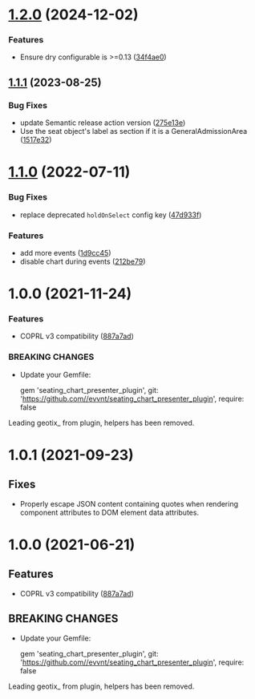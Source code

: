 # [1.2.0](https://github.com/evvnt/seating_chart_presenter_plugin/compare/v1.1.1...v1.2.0) (2024-12-02)


### Features

* Ensure dry configurable is >=0.13 ([34f4ae0](https://github.com/evvnt/seating_chart_presenter_plugin/commit/34f4ae04fb11de4e91ab089afdf0e98cda9a5be3))

## [1.1.1](https://github.com/evvnt/seating_chart_presenter_plugin/compare/v1.1.0...v1.1.1) (2023-08-25)


### Bug Fixes

* update Semantic release action version ([275e13e](https://github.com/evvnt/seating_chart_presenter_plugin/commit/275e13ed1762227307a2d1c5472d9743a5938fc2))
* Use the seat object's label as section if it is a GeneralAdmissionArea ([1517e32](https://github.com/evvnt/seating_chart_presenter_plugin/commit/1517e325206b1f04e6d911e8c8caa2a00b2aa780))

# [1.1.0](https://github.com/evvnt/seating_chart_presenter_plugin/compare/v1.0.0...v1.1.0) (2022-07-11)


### Bug Fixes

* replace deprecated `holdOnSelect` config key ([47d933f](https://github.com/evvnt/seating_chart_presenter_plugin/commit/47d933fb00767230f234f59dca25d16105824703))


### Features

* add more events ([1d9cc45](https://github.com/evvnt/seating_chart_presenter_plugin/commit/1d9cc458c2d1739438efe304c80f46783cf09f54))
* disable chart during events ([212be79](https://github.com/evvnt/seating_chart_presenter_plugin/commit/212be7979c144322818d716348f2d9773cf2cf40))

# 1.0.0 (2021-11-24)


### Features

* COPRL v3 compatibility ([887a7ad](https://github.com/mynorth/seating_chart_presenter_plugin/commit/887a7adb4966aac4ecfce113353cd1690d4b9afb))


### BREAKING CHANGES

* Update your Gemfile:

    gem 'seating_chart_presenter_plugin', git: 'https://github.com//evvnt/seating_chart_presenter_plugin', require: false

Leading geotix_ from plugin, helpers has been removed.

# 1.0.1 (2021-09-23)

## Fixes

* Properly escape JSON content containing quotes when rendering component attributes to DOM element data attributes.

# 1.0.0 (2021-06-21)


## Features

* COPRL v3 compatibility ([887a7ad](https://github.com/evvnt/seating_chart_presenter_plugin/commit/887a7adb4966aac4ecfce113353cd1690d4b9afb))


## BREAKING CHANGES

* Update your Gemfile:

    gem 'seating_chart_presenter_plugin', git: 'https://github.com//evvnt/seating_chart_presenter_plugin', require: false

Leading geotix_ from plugin, helpers has been removed.

